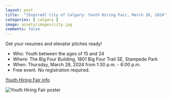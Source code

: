 ```yaml
---
layout: post
title:  "[Expired] City of Calgary: Youth Hiring Fair, March 28, 2024"
categories: [ calgary ]
image: assets/images/city.jpg
comments: false
---
```


Get your resumes and elevator pitches ready!

- Who: Youth between the ages of 15 and 24
- Where: The Big Four Building, 1801 Big Four Trail SE, Stampede Park 
- When: Thursday, March 28, 2024 from 1:30 p.m. - 6:00 p.m.
- Free event. No registration required.

[Youth Hiring Fair info](https://www.calgary.ca/social-services/youth/hiring-fair.html)

![Youth Hiring Fair poster](https://www.calgary.ca/content/dam/www/csps/cns/publishingimages/youth-employment-centre/youth-hiring-fair-poster.jpg)